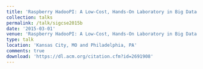 ```yaml
---
title: 'Raspberry HadooPI: A Low-Cost, Hands-On Laboratory in Big Data and Analytics'
collection: talks
permalink: /talk/sigcse2015b
date: '2015-03-01'
venue: 'Raspberry HadooPI: A Low-Cost, Hands-On Laboratory in Big Data and Analytics. SIGCSE 2015 Poster with Ken Fox and Jeffrey L. Popyack. Kansas City, MO, March, 2015 and Drexel University Research Day 2015'
type: talk
location: 'Kansas City, MO and Philadelphia, PA'
comments: true
download: 'https://dl.acm.org/citation.cfm?id=2691908'
---
```


